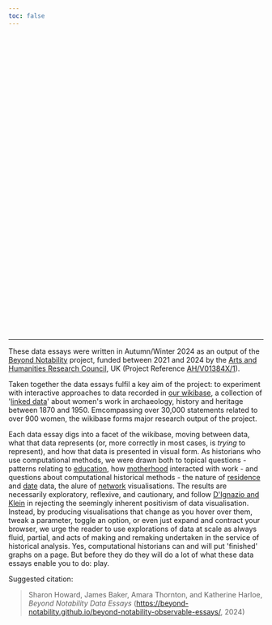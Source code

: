 ```yaml
---
toc: false
---
```


<style>

.hero {
  display: flex;
  flex-direction: column;
  align-items: center;
  font-family: var(--sans-serif);
  margin: 4rem 0 8rem;
  text-wrap: balance;
  text-align: center;
}

.hero h1 {
  margin: 2rem 0;
  max-width: none;
  font-size: 14vw;
  font-weight: 900;
  line-height: 1;
  background: linear-gradient(30deg, var(--theme-foreground-focus), currentColor);
  -webkit-background-clip: text;
  -webkit-text-fill-color: transparent;
  background-clip: text;
}

.hero h2 {
  margin: 0;
  max-width: 34em;
  font-size: 20px;
  font-style: initial;
  font-weight: 500;
  line-height: 1.5;
  color: var(--theme-foreground-muted);
}

@media (min-width: 640px) {
  .hero h1 {
    font-size: 90px;
  }
}

</style>

<div class="hero">
  <h1>Beyond Notability Data Essays</h1>

  
</div>


---
These data essays were written in Autumn/Winter 2024 as an output of the [Beyond Notability](https://beyondnotability.org/) project, funded between 2021 and 2024 by the [Arts and Humanities Research Council](https://www.ukri.org/councils/ahrc/), UK (Project Reference [AH/V01384X/1](https://gtr.ukri.org/projects?ref=AH%2FV01384X%2F1)).

Taken together the data essays fulfil a key aim of the project: to experiment with interactive approaches to data recorded in [our wikibase](https://beyond-notability.wikibase.cloud/wiki/Main_Page), a collection of '[linked data](https://en.wikipedia.org/wiki/Linked_data)' about women's work in archaeology, history and heritage between 1870 and 1950. Emcompassing over 30,000 statements related to over 900 women, the wikibase forms major research output of the project.

Each data essay digs into a facet of the wikibase, moving between data, what that data represents (or, more correctly in most cases, is *trying* to represent), and how that data is presented in visual form. As historians who use computational methods, we were drawn both to topical questions - patterns relating to [education](https://beyond-notability.github.io/beyond-notability-observable-essays/education.html), how [motherhood](https://beyond-notability.github.io/beyond-notability-observable-essays/mothers.html) interacted with work - and questions about computational historical methods - the nature of [residence](https://beyond-notability.github.io/beyond-notability-observable-essays/residence.html) and [date](https://beyond-notability.github.io/beyond-notability-observable-essays/all-dates.html) data, the alure of [network](https://beyond-notability.github.io/beyond-notability-observable-essays/networks.html) visualisations. The results are necessarily exploratory, reflexive, and cautionary, and follow [D'Ignazio and Klein](https://data-feminism.mitpress.mit.edu/pub/czq9dfs5/release/3) in rejecting the seemingly inherent positivism of data visualisation. Instead, by producing visualisations that change as you hover over them, tweak a parameter, toggle an option, or even just expand and contract your browser, we urge the reader to use explorations of data at scale as always fluid, partial, and acts of making and remaking undertaken in the service of historical analysis. Yes, computational historians can and will put 'finished' graphs on a page. But before they do they will do a lot of what these data essays enable you to do: play.

Suggested citation:

> Sharon Howard, James Baker, Amara Thornton, and Katherine Harloe, *Beyond Notability Data Essays* (https://beyond-notability.github.io/beyond-notability-observable-essays/, 2024)
